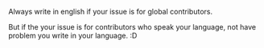 Always write in english if your issue is for global contributors.

But if the your issue is for contributors who speak your language, not have problem you write in your language. :D
